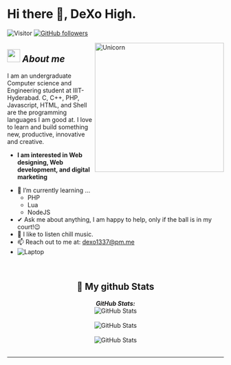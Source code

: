 # Hi there 👋, DeXo High. 
![Visitor](https://visitor-badge.laobi.icu/badge?page_id=DeXoHigh.repoName) [![GitHub followers](https://img.shields.io/github/followers/DeXoHigh.svg?style=social&label=Follow)](https://github.com/DeXoHigh?tab=followers)<br/>

<img align="right" width=300px alt="Unicorn" src="https://c.tenor.com/GN73MKBawZYAAAAi/busy-cute.gif" />

## <img src="https://media.giphy.com/media/ObNTw8Uzwy6KQ/giphy.gif" width="30px">&nbsp;***About me***

I am an undergraduate Computer science and Engineering student at IIIT-Hyderabad. C, C++, PHP, Javascript, HTML, and Shell are the programming languages I am good at. I love to learn and build something new, productive, innovative and creative.
* **I am interested in Web designing, Web development, and digital marketing**
- 🌱 I’m currently learning ...
  - PHP
  - Lua
  - NodeJS
- ✔ Ask me about anything, I am happy to help, only if the ball is in my court!😉<br>
- 🎵 I like to listen chill music.
- 📫 Reach out to me at: <a href="dexo1337@pm.me">dexo1337@pm.me</a>
- ![Laptop](https://img.shields.io/badge/Windows%20PC-Gaming-0078D6?style=for-the-badge&logo=windows&logoColor=white&color=red) 
<br>
<h2 align="center">👀 My github Stats</h2>

<div>
  
  <p align="center">
  <b><em>GitHub Stats:</em></b> <br/>
    <img src="https://github-readme-streak-stats.herokuapp.com/?user=DeXoHigh" alt="GitHub Stats" /> <br/><br/>
    <img src="https://github-readme-stats.vercel.app/api?username=DeXoHigh&show_icons=true&include_all_commits=true" alt="GitHub Stats" /> <br/><br/>
    <img src="https://github-readme-stats.vercel.app/api/top-langs/?username=DeXoHigh&layout=compact" alt="GitHub Stats" /> <br/><br/>
    
</div>

---------------------------------------------------------------------------------------------------------------------
